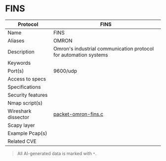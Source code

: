 # FINS

| Protocol | FINS |
|---|---|
| Name | FINS |
| Aliases | OMRON |
| Description | Omron's industrial communication protocol for automation systems |
| Keywords |  |
| Port(s) | 9600/udp |
| Access to specs |  |
| Specifications |  |
| Security features |  |
| Nmap script(s) |  |
| Wireshark dissector | [packet-omron-fins.c](https://github.com/wireshark/wireshark/blob/master/epan/dissectors/packet-omron-fins.c) |
| Scapy layer |  |
| Example Pcap(s) |  |
| Related CVE |  |



> All AI-generated data is marked with `*`.
